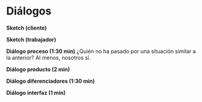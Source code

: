 
<h1>Diálogos</h1>

  **Sketch (cliente)** 

 
  **Sketch (trabajador)** 

 
  **Diálogo proceso (1:30 min)**
  ¿Quién no ha pasado por una situación similar a la anterior? Al menos, nosotros sí. 
 
 **Diálogo producto (2 min)** 

 
**Diálogo diferenciadores (1:30 min)** 

 
**Diálogo interfaz (1 min)**

 

<!--stackedit_data:
eyJoaXN0b3J5IjpbLTM2NzU5NjkxNiwtODI5NzA2OTY4XX0=
-->